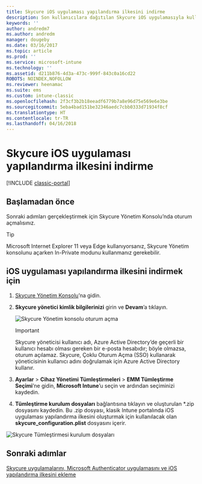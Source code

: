 ```yaml
---
title: Skycure iOS uygulaması yapılandırma ilkesini indirme
description: Son kullanıcılara dağıtılan Skycure iOS uygulamasıyla kullanmak üzere Skycure iOS uygulaması yapılandırma ilkesini indirin.
keywords: ''
author: andredm7
ms.author: andredm
manager: dougeby
ms.date: 03/16/2017
ms.topic: article
ms.prod: ''
ms.service: microsoft-intune
ms.technology: ''
ms.assetid: d211b876-4d3a-473c-999f-843c0a16cd22
ROBOTS: NOINDEX,NOFOLLOW
ms.reviewer: heenamac
ms.suite: ems
ms.custom: intune-classic
ms.openlocfilehash: 2f3cf3b2b18eeadf6779b7a8e96d75e569e6e3be
ms.sourcegitcommit: 5eba4bad151be32346aedc7cbb0333d71934f8cf
ms.translationtype: HT
ms.contentlocale: tr-TR
ms.lasthandoff: 04/16/2018
---
```

# <a name="download-skycure-ios-app-configuration-policy"></a>Skycure iOS uygulaması yapılandırma ilkesini indirme

[!INCLUDE [classic-portal](../includes/classic-portal.md)]

## <a name="before-you-begin"></a>Başlamadan önce

Sonraki adımları gerçekleştirmek için Skycure Yönetim Konsolu’nda oturum açmalısınız.

> [!TIP] 
> Microsoft Internet Explorer 11 veya Edge kullanıyorsanız, Skycure Yönetim konsolunu açarken In-Private modunu kullanmanız gerekebilir.

## <a name="to-download-the-ios-app-configuration-policy"></a>iOS uygulaması yapılandırma ilkesini indirmek için

1.  [Skycure Yönetim Konsolu](https://aad.skycure.com)’na gidin.

2.  **Skycure yönetici kimlik bilgilerinizi** girin ve **Devam**’a tıklayın.

    ![Skycure Yönetim konsolu oturum açma](../media/mtp/skycure-ios-app-1.png)

    > [!IMPORTANT] 
    > Skycure yöneticisi kullanıcı adı, Azure Active Directory’de geçerli bir kullanıcı hesabı olması gereken bir e-posta hesabıdır; böyle olmazsa, oturum açılamaz. Skycure, Çoklu Oturum Açma (SSO) kullanarak yöneticisinin kullanıcı adını doğrulamak için Azure Active Directory kullanır.

3.  **Ayarlar** &gt; **Cihaz Yönetimi Tümleştirmeleri** &gt; **EMM Tümleştirme Seçimi**’ne gidin, **Microsoft Intune**’u seçin ve ardından seçiminizi kaydedin.

2.  **Tümleştirme kurulum dosyaları** bağlantısına tıklayın ve oluşturulan \*.zip dosyasını kaydedin. Bu .zip dosyası, klasik Intune portalında iOS uygulaması yapılandırma ilkesini oluşturmak için kullanılacak olan **skycure\_configuration.plist** dosyasını içerir.

![Skycure Tümleştirmesi kurulum dosyaları](../media/mtp/skycure-ios-app-2.png)

## <a name="next-steps"></a>Sonraki adımlar

[Skycure uygulamalarını, Microsoft Authenticator uygulamasını ve iOS yapılandırma ilkesini ekleme](/intune-classic/deploy-use/add-skycure-apps-microsoft-authenticator-and-ios-app-configuration-policy)
